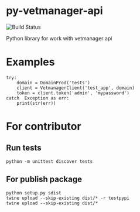 # py-vetmanager-api

![Build Status](https://github.com/otis22/PyVetmanagerApi/workflows/Python%20package/badge.svg)

Python library for work with vetmanager api

# Examples

```
try:
    domain = DomainProd('tests')
    client = VetmanagerClient('test_app', domain)
    token = client.token('admin', 'mypassword')
catch  Exception as err: 
    print(str(err))
```


# For contributor

## Run tests

```python -m unittest discover tests```

## For publish package

```
python setup.py sdist
twine upload --skip-existing dist/* -r testpypi
twine upload --skip-existing dist/*
```
